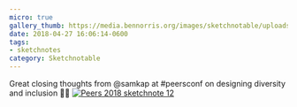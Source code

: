 ```yaml
---
micro: true
gallery_thumb: https://media.bennorris.org/images/sketchnotable/uploads/2018/f83ea6628c.jpg
date: 2018-04-27 16:06:14-0600
tags:
- sketchnotes
category: Sketchnotable
---
```


Great closing thoughts from @samkap at #peersconf on designing diversity and inclusion ✍🏼 [![Peers 2018 sketchnote 12](https://media.bennorris.org/images/sketchnotable/uploads/2018/f83ea6628c.jpg)](https://media.bennorris.org/images/sketchnotable/uploads/2018/f83ea6628c.jpg)